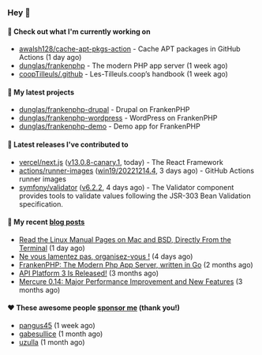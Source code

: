 ### Hey 👋

#### 👷 Check out what I'm currently working on

- [awalsh128/cache-apt-pkgs-action](https://github.com/awalsh128/cache-apt-pkgs-action) - Cache APT packages in GitHub Actions (1 day ago)
- [dunglas/frankenphp](https://github.com/dunglas/frankenphp) - The modern PHP app server (1 week ago)
- [coopTilleuls/.github](https://github.com/coopTilleuls/.github) - Les-Tilleuls.coop’s handbook (1 week ago)

#### 🌱 My latest projects

- [dunglas/frankenphp-drupal](https://github.com/dunglas/frankenphp-drupal) - Drupal on FrankenPHP
- [dunglas/frankenphp-wordpress](https://github.com/dunglas/frankenphp-wordpress) - WordPress on FrankenPHP
- [dunglas/frankenphp-demo](https://github.com/dunglas/frankenphp-demo) - Demo app for FrankenPHP

#### 🔭 Latest releases I've contributed to

- [vercel/next.js](https://github.com/vercel/next.js) ([v13.0.8-canary.1](https://github.com/vercel/next.js/releases/tag/v13.0.8-canary.1), today) - The React Framework
- [actions/runner-images](https://github.com/actions/runner-images) ([win19/20221214.4](https://github.com/actions/runner-images/releases/tag/win19/20221214.4), 3 days ago) - GitHub Actions runner images
- [symfony/validator](https://github.com/symfony/validator) ([v6.2.2](https://github.com/symfony/validator/releases/tag/v6.2.2), 4 days ago) - The Validator component provides tools to validate values following the JSR-303 Bean Validation specification.

#### 📜 My recent [blog posts](https://dunglas.fr)

- [Read the Linux Manual Pages on Mac and BSD, Directly From the Terminal](https://dunglas.dev/2022/12/read-the-linux-manual-pages-on-mac-and-bsd-directly-from-the-terminal/) (1 day ago)
- [Ne vous lamentez pas, organisez-vous !](https://dunglas.dev/2022/12/ne-vous-lamentez-pas-organisez-vous/) (4 days ago)
- [FrankenPHP: The Modern Php App Server, written in Go](https://dunglas.dev/2022/10/frankenphp-the-modern-php-app-server-written-in-go/) (2 months ago)
- [API Platform 3 Is Released!](https://dunglas.dev/2022/09/api-platform-3-is-released/) (3 months ago)
- [Mercure 0.14: Major Performance Improvement and New Features](https://dunglas.dev/2022/09/mercure-0-14/) (3 months ago)

#### ❤️ These awesome people [sponsor me](https://github.com/sponsors/dunglas) (thank you!)

- [pangus45](https://github.com/pangus45) (1 week ago)
- [gabesullice](https://github.com/gabesullice) (1 month ago)
- [uzulla](https://github.com/uzulla) (1 month ago)
